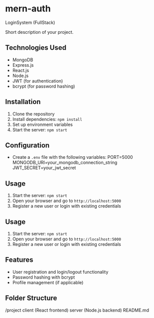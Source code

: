 # mern-auth
 LoginSystem (FullStack)
 
Short description of your project.

## Technologies Used

- MongoDB
- Express.js
- React.js
- Node.js
- JWT (for authentication)
- bcrypt (for password hashing)

## Installation

1. Clone the repository
2. Install dependencies: `npm install`
3. Set up environment variables
4. Start the server: `npm start`

## Configuration

- Create a `.env` file with the following variables:
PORT=5000
MONGODB_URI=your_mongodb_connection_string
JWT_SECRET=your_jwt_secret


## Usage

1. Start the server: `npm start`
2. Open your browser and go to `http://localhost:5000`
3. Register a new user or login with existing credentials

## Usage

1. Start the server: `npm start`
2. Open your browser and go to `http://localhost:5000`
3. Register a new user or login with existing credentials

## Features

- User registration and login/logout functionality
- Password hashing with bcrypt
- Profile management (if applicable)

## Folder Structure
/project
client (React frontend)
server (Node.js backend)
README.md

